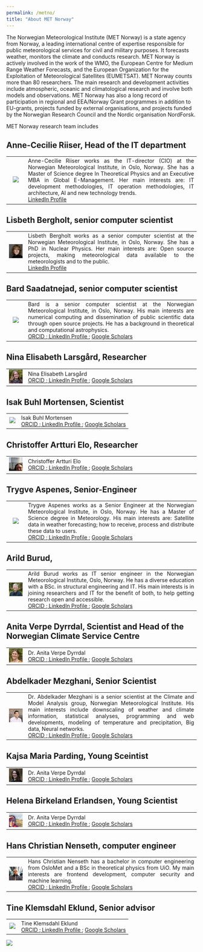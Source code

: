 ```yaml
---
permalink: /metno/
title: "About MET Norway"
---
```



The Norwegian Meteorological Institute (MET Norway) is a state agency from Norway, a leading international centre of expertise responsible for public meteorological services for civil and military purposes. It forecasts weather, monitors the climate and conducts research. MET Norway is actively involved in the work of the WMO, the European Centre for Medium Range Weather Forecasts, and the European Organization for the Exploitation of Meteorological Satellites (EUMETSAT). MET Norway counts more than 80 researchers. The main research and development activities include atmospheric, oceanic and climatological research and involve both models and observations. MET Norway has also a long record of participation in regional and EEA/Norway Grant programmes in addition to EU-grants, projects funded by external organisations, and projects funded by the Norwegian Research Council and the Nordic organisation NordForsk.

MET Norway research team includes

## Anne-Cecilie Riiser, Head of the IT department
 <table>
 <tr>
  <td width="10%" ><center> <img src="/assets/images/bio/anne_metno.jpg"/> </center></td>
  <td align="justify">
 Anne-Cecilie Riiser works as the IT-director (CIO) at the Norwegian Meteorological Institute, in Oslo, Norway. She has a Master of Science degree In Theoretical Physics and an Executive MBA in Global E-Management. Her main interests are: IT development methodologies, IT operation methodologies, IT architecture, AI and new technology trends.<br>
 <a href="https://www.linkedin.com/in/anne-cecilie-riiser-b8885b/"> LinkedIn Profile </a>
 </td>
 </tr>
 </table>

## Lisbeth Bergholt, senior computer scientist
<table>
 <tr>
  <td width="10%" ><center> <img src="/assets/images/bio/Lisbeth_MET_Norway.png"/> </center></td>
  <td align="justify">
 Lisbeth Bergholt works as a senior computer scientist at the Norwegian Meteorological Institute, in Oslo, Norway. She has a PhD in Nuclear Physics. Her main interests are: Open source projects, making meteorological data available to the meteorologists and to the public.<br>
 <a href="https://www.linkedin.com/in/lisbeth-bergholt-a1544a3/"> LinkedIn Profile </a>
 </td>
 </tr>
 </table>

## Bard Saadatnejad, senior computer scientist
<table>
 <tr>
  <td width="10%" ><center> <img src="/assets/images/bio/borge_metno.jpg"/> </center></td>
  <td align="justify">
   Bard is a senior computer scientist at the Norwegian Meteorological Institute, in Oslo, Norway. His main interests are numerical computing and dissemination of public scientific data through open source projects. He has a background in theoretical and computational astrophysics.

 <br>
 <a href=""> ORCID </a>;<a href=""> LinkedIn Profile </a>; <a href=""> Google Scholars </a>
 </td>
 </tr>
 </table>

## Nina Elisabeth Larsgård, Researcher
<table>
 <tr>
  <td width="10%" ><center> <img src="/assets/images/bio/Nina_MET_Norway.png"/> </center></td>
  <td align="justify">
 Nina Elisabeth Larsgård <br>
 <a href=""> ORCID </a>;<a href=""> LinkedIn Profile </a>; <a href=""> Google Scholars </a>
 </td>
 </tr>
 </table>

## Isak Buhl Mortensen, Scientist
<table>
 <tr>
  <td width="10%" ><center> <img src="/assets/images/bio/isak_metno.jpg"/> </center></td>
  <td align="justify">
 Isak Buhl Mortensen <br>
 <a href=""> ORCID </a>;<a href=""> LinkedIn Profile </a>; <a href=""> Google Scholars </a>
 </td>
 </tr>
 </table>

## Christoffer Artturi Elo, Researcher
<table>
 <tr>
  <td width="10%" ><center> <img src="/assets/images/bio/christoffer_MET_Norway.png"/> </center></td>
  <td align="justify">
 Christoffer Artturi Elo<br>
 <a href=""> ORCID </a>;<a href=""> LinkedIn Profile </a>; <a href=""> Google Scholars </a>
 </td>
 </tr>
 </table>

## Trygve Aspenes, Senior-Engineer
 <table>
 <tr>
  <td width="10%" ><center> <img src="/assets/images/bio/trygve_metno.jpg"/> </center></td>
  <td align="justify">
 Trygve Aspenes works as a Senior Engineer at the Norwegian Meteorological Institute, in Oslo, Norway. He has a Master of Science degree in Meteorology. His main interests are: Satellite data in weather forecasting; how to receive, process and distribute these data to users.<br>
 <a href=""> ORCID </a>;<a href=""> LinkedIn Profile </a>; <a href=""> Google Scholars </a>
 </td>
 </tr>
 </table>

## Arild Burud,
<table>
 <tr>
  <td width="10%" ><center> <img src="/assets/images/bio/Arild_MET_Norway.png"/> </center></td>
  <td align="justify">
   Arild Burud works as IT senior engineer in the Norwegian Meteorological Institute, Oslo, Norway. He has a diverse education with a BSc. in structural engineering and IT. His main interests is in joining researchers and IT for the benefit of both, to help getting research open and accessible.<br>
 <a href=""> ORCID </a>;<a href=""> LinkedIn Profile </a>; <a href=""> Google Scholars </a>
 </td>
 </tr>
 </table>

## Anita Verpe Dyrrdal, Scientist and Head of the Norwegian Climate Service Centre
<table>
 <tr>
  <td width="10%" ><center> <img src="/assets/images/bio/Anita_MET_Norway.png"/> </center></td>
  <td align="justify">
 Dr. Anita Verpe Dyrrdal <br>
 <a href=""> ORCID </a>;<a href=""> LinkedIn Profile </a>; <a href=""> Google Scholars </a>
 </td>
 </tr>
 </table>

## Abdelkader Mezghani, Senior Scientist
 <table>
 <tr>
  <td width="10%" ><center> <img src="/assets/images/bio/abdelkader_metno.jpg"/> </center></td>
  <td align="justify">
 Dr. Abdelkader Mezghani is a senior scientist at the Climate and Model Analysis group, Norwegian Meteorological Institute. His main interests include downscaling of weather and climate information, statistical analyses, programming and web developments, modeling of temperature and precipitation, Big data, Neural networks.<br>
 <a href="https://orcid.org/0000-0003-2825-5884"> ORCID </a>;<a href="https://no.linkedin.com/in/abdelkader-mezghani-8a3aa127"> LinkedIn Profile </a>; <a href="https://scholar.google.com/citations?user=oeIMYnUAAAAJ&hl=en"> Google Scholars </a>
 </td>
 </tr>
 </table>

## Kajsa Maria Parding, Young Sceintist
<table>
 <tr>
  <td width="10%" ><center> <img src="/assets/images/bio/kajsa_MET_Norway.png"/> </center></td>
  <td align="justify">
 Dr. Anita Verpe Dyrrdal <br>
 <a href=""> ORCID </a>;<a href=""> LinkedIn Profile </a>; <a href=""> Google Scholars </a>
 </td>
 </tr>
 </table>

## Helena Birkeland Erlandsen, Young Scientist
<table>
 <tr>
  <td width="10%" ><center> <img src="/assets/images/bio/helene_MET_Norway.png"/> </center></td>
  <td align="justify">
 Dr. Anita Verpe Dyrrdal <br>
 <a href=""> ORCID </a>;<a href=""> LinkedIn Profile </a>; <a href=""> Google Scholars </a>
 </td>
 </tr>
 </table>

## Hans Christian Nenseth, computer engineer
<table>
 <tr>
  <td width="10%" ><center> <img src="/assets/images/bio/Hans_Christian_MET_Norway.png"/> </center></td>
  <td align="justify">
 Hans Christian Nenseth has a bachelor in computer engineering from OsloMet and a BSc in theoretical physics from UiO. My main interests are frontend development,  computer security and machine learning.
<br>
 <a href=""> ORCID </a>;<a href=""> LinkedIn Profile </a>; <a href=""> Google Scholars </a>
 </td>
 </tr>
 </table>

## Tine Klemsdahl Eklund, Senior advisor
<table>
 <tr>
  <td width="10%" ><center> <img src="/assets/images/bio/tine_metno.jpg"/> </center></td>
  <td align="justify">
 Tine Klemsdahl Eklund <br>
 <a href=""> ORCID </a>;<a href=""> LinkedIn Profile </a>; <a href=""> Google Scholars </a>
 </td>
 </tr>
 </table>

<img src="/assets/images/Met_RGB_Horisontal_ENG.jpg" width="300"/>
